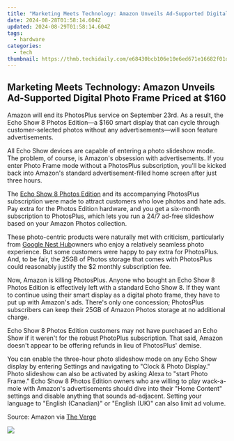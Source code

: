 ```yaml
---
title: "Marketing Meets Technology: Amazon Unveils Ad-Supported Digital Photo Frame Priced at $160"
date: 2024-08-28T01:58:14.604Z
updated: 2024-08-29T01:58:14.604Z
tags:
  - hardware
categories:
  - tech
thumbnail: https://thmb.techidaily.com/e68430bcb106e10e6ed671e16682f01d022f0799c626556c343ddc595fa9cde5.jpg
---
```


## Marketing Meets Technology: Amazon Unveils Ad-Supported Digital Photo Frame Priced at $160

Amazon will end its PhotosPlus service on September 23rd. As a result, the Echo Show 8 Photos Edition—a $160 smart display that can cycle through customer-selected photos without any advertisements—will soon feature advertisements.

 All Echo Show devices are capable of entering a photo slideshow mode. The problem, of course, is Amazon's obsession with advertisements. If you enter Photo Frame mode without a PhotosPlus subscription, you'll be kicked back into Amazon's standard advertisement-filled home screen after just three hours.

 The [Echo Show 8 Photos Edition](https://www.youtube.com/watch?v=BJ7qDTVi9Iw) and its accompanying PhotosPlus subscription were made to attract customers who love photos and hate ads. Pay extra for the Photos Edition hardware, and you get a six-month subscription to PhotosPlus, which lets you run a 24/7 ad-free slideshow based on your Amazon Photos collection.

 These photo-centric products were naturally met with criticism, particularly from [Google Nest Hub](https://tech-hub.techidaily.com/can-chatgpts-humor-bring-a-giggle-exploring-the-power-of-ai-in-comedy/)owners who enjoy a relatively seamless photo experience. But some customers were happy to pay extra for PhotosPlus. And, to be fair, the 25GB of Photos storage that comes with PhotosPlus could reasonably justify the $2 monthly subscription fee.

 Now, Amazon is killing PhotosPlus. Anyone who bought an Echo Show 8 Photos Edition is effectively left with a standard Echo Show 8\. If they want to continue using their smart display as a digital photo frame, they have to put up with Amazon's ads. There's only one concession; PhotosPlus subscribers can keep their 25GB of Amazon Photos storage at no additional charge.

 Echo Show 8 Photos Edition customers may not have purchased an Echo Show if it weren't for the robust PhotoPlus subscription. That said, Amazon doesn't appear to be offering refunds in lieu of PhotosPlus' demise.

 You can enable the three-hour photo slideshow mode on any Echo Show display by entering Settings and navigating to "Clock & Photo Display." Photo slideshow can also be activated by asking Alexa to "start Photo Frame." Echo Show 8 Photos Edition owners who are willing to play wack-a-mole with Amazon's advertisements should dive into their "Home Content" settings and disable anything that sounds ad-adjacent. Setting your language to "English (Canadian)" or "English (UK)" can also limit ad volume.

 Source: Amazon via [The Verge](https://www.theverge.com/2024/8/21/24225149/amazon-end-photosplus-subscription-echo-show-8-photos-edition)

<ins class="adsbygoogle"
     style="display:block"
     data-ad-format="autorelaxed"
     data-ad-client="ca-pub-7571918770474297"
     data-ad-slot="1223367746"></ins>



<ins class="adsbygoogle"
     style="display:block"
     data-ad-client="ca-pub-7571918770474297"
     data-ad-slot="8358498916"
     data-ad-format="auto"
     data-full-width-responsive="true"></ins>



<!-- affiliate ads begin -->
<a href="https://shop.manycam.com/order/checkout.php?PRODS=17728032&QTY=1&AFFILIATE=108875&CART=1"><img src="https://secure.avangate.com/images/merchant/8230bea7d54bcdf99cdfe85cb07313d5/mcaffbanner920x120.png" border="0"></a>
<!-- affiliate ads end -->
